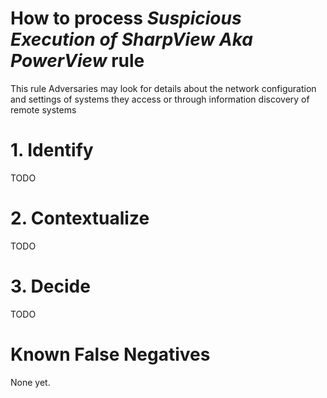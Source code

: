 # How to process *Suspicious Execution of SharpView Aka PowerView* rule
This rule Adversaries may look for details about the network configuration and settings of systems they access or through information discovery of remote systems

# 1. Identify
TODO

# 2. Contextualize
TODO

# 3. Decide
TODO

# Known False Negatives
None yet.
